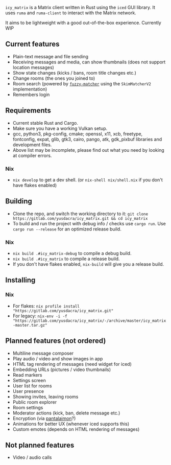 `icy_matrix` is a Matrix client written in Rust using the `iced` GUI library. It uses `ruma` and `ruma-client` to interact with the Matrix network.

It aims to be lightweight with a good out-of-the-box experience. Currently WIP

## Current features
- Plain-text message and file sending
- Receiving messages and media, can show thumbnails (does not support location messages)
- Show state changes (kicks / bans, room title changes etc.)
- Change rooms (the ones you joined to)
- Room search (powered by [`fuzzy-matcher`](https://lib.rs/crates/fuzzy-matcher) using the `SkimMatcherV2` implementation)
- Remembers login

## Requirements

- Current stable Rust and Cargo.
- Make sure you have a working Vulkan setup.
- gcc, python3, pkg-config, cmake; openssl, x11, xcb, freetype, fontconfig, expat, glib, gtk3, cairo, pango, atk, gdk_pixbuf libraries and development files.
- Above list may be incomplete, please find out what you need by looking at compiler errors.

### Nix
- `nix develop` to get a dev shell. (or `nix-shell nix/shell.nix` if you don't have flakes enabled)

## Building

- Clone the repo, and switch the working directory to it: `git clone https://gitlab.com/yusdacra/icy_matrix.git && cd icy_matrix`
- To build and run the project with debug info / checks use `cargo run`. Use `cargo run --release` for an optimized release build.

### Nix
- `nix build .#icy_matrix-debug` to compile a debug build.
- `nix build .#icy_matrix` to compile a release build.
- If you don't have flakes enabled, `nix-build` will give you a release build.

## Installing

### Nix
- For flakes: `nix profile install "https://gitlab.com/yusdacra/icy_matrix.git"`
- For legacy: `nix-env -i -f "https://gitlab.com/yusdacra/icy_matrix/-/archive/master/icy_matrix-master.tar.gz"`

## Planned features (not ordered)
- Multiline message composer
- Play audio / video and show images in app
- HTML tag rendering of messages (need widget for iced)
- Embedding URLs (pictures / video thumbnails)
- Read markers
- Settings screen
- User list for rooms
- User presence
- Showing invites, leaving rooms 
- Public room explorer
- Room settings
- Moderator actions (kick, ban, delete message etc.)
- Encryption (via [pantalaimon](https://github.com/matrix-org/pantalaimon)?)
- Animations for better UX (whenever iced supports this)
- Custom emotes (depends on HTML rendering of messages)

## Not planned features
- Video / audio calls
